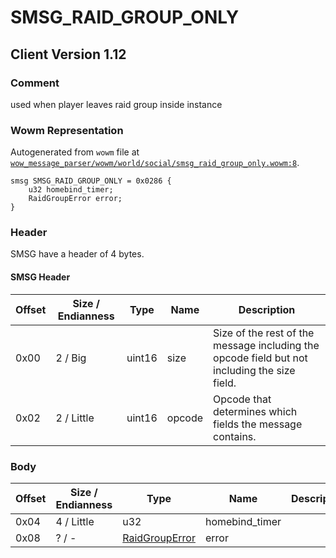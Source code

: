 # SMSG_RAID_GROUP_ONLY

## Client Version 1.12

### Comment

used when player leaves raid group inside instance

### Wowm Representation

Autogenerated from `wowm` file at [`wow_message_parser/wowm/world/social/smsg_raid_group_only.wowm:8`](https://github.com/gtker/wow_messages/tree/main/wow_message_parser/wowm/world/social/smsg_raid_group_only.wowm#L8).
```rust,ignore
smsg SMSG_RAID_GROUP_ONLY = 0x0286 {
    u32 homebind_timer;
    RaidGroupError error;
}
```
### Header

SMSG have a header of 4 bytes.

#### SMSG Header

| Offset | Size / Endianness | Type   | Name   | Description |
| ------ | ----------------- | ------ | ------ | ----------- |
| 0x00   | 2 / Big           | uint16 | size   | Size of the rest of the message including the opcode field but not including the size field.|
| 0x02   | 2 / Little        | uint16 | opcode | Opcode that determines which fields the message contains.|

### Body

| Offset | Size / Endianness | Type | Name | Description | Comment |
| ------ | ----------------- | ---- | ---- | ----------- | ------- |
| 0x04 | 4 / Little | u32 | homebind_timer |  |  |
| 0x08 | ? / - | [RaidGroupError](raidgrouperror.md) | error |  |  |

